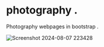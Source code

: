 # photography . 

Photography webpages in bootstrap .



![Screenshot 2024-08-07 223428](https://github.com/user-attachments/assets/b665160f-60ca-498c-8ae2-687daf7db21f)
